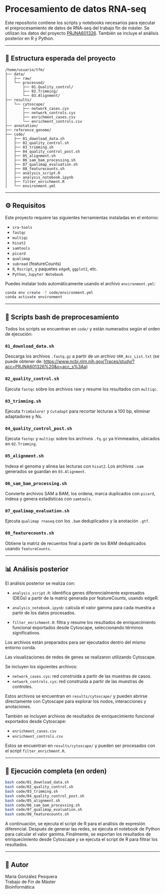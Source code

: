 # Procesamiento de datos RNA-seq

Este repositorio contiene los scripts y notebooks necesarios para ejecutar el preprocesamiento de datos de RNA-seq del trabajo fin de máster. Se utilizan los datos del proyecto [PRJNA601326](https://www.ncbi.nlm.nih.gov/Traces/study/?acc=PRJNA601326). También se incluye el análisis posterior en R y Python.

---

## 📁 Estructura esperada del proyecto

```
/home/usuario/tfm/
├── data/
│   ├── raw/
│   └── processed/
│       ├── 01.Quality_control/
│       ├── 02.Trimming/
│       └── 03.Alignment/
├── results/
│   └── cytoscape/
│       ├── network_cases.cys
│       ├── network_controls.cys
│       ├── enrichment_cases.csv
│       └── enrichment_controls.csv
├── annotation/
├── reference_genome/
├── code/
│   ├── 01_download_data.sh
│   ├── 02_quality_control.sh
│   ├── 03_trimming.sh
│   ├── 04_quality_control_post.sh
│   ├── 05_alignment.sh
│   ├── 06_sam_bam_processing.sh
│   ├── 07_qualimap_evaluation.sh
│   ├── 08_featurecounts.sh
│   ├── analysis_script.R
│   ├── analysis_notebook.ipynb
│   ├── filter_enrichment.R
│   └── environment.yml
```

---

## ⚙️ Requisitos

Este proyecto requiere las siguientes herramientas instaladas en el entorno:

- `sra-tools`
- `fastqc`
- `multiqc`
- `hisat2`
- `samtools`
- `picard`
- `qualimap`
- `subread` (featureCounts)
- `R`, `Rscript`, y paquetes `edgeR`, `ggplot2`, etc.
- `Python`, `Jupyter Notebook`

Puedes instalar todo automáticamente usando el archivo `environment.yml`:

```bash
conda env create -f code/environment.yml
conda activate environment
```

---

## 🧪 Scripts bash de preprocesamiento

Todos los scripts se encuentran en `code/` y están numerados según el orden de ejecución:

### `01_download_data.sh`
Descarga los archivos `.fastq.gz` a partir de un archivo `SRR_Acc_List.txt` (se puede obtener de: https://www.ncbi.nlm.nih.gov/Traces/study/?acc=PRJNA601326%20&o=acc_s%3Aa)

### `02_quality_control.sh`
Ejecuta `fastqc` sobre los archivos raw y resume los resultados con `multiqc`.

### `03_trimming.sh`
Ejecuta `TrimGalore!` y `Cutadapt` para recortar lecturas a 100 bp, eliminar adaptadores y Ns.

### `04_quality_control_post.sh`
Ejecuta `fastqc` y `multiqc` sobre los archivos `.fq.gz` ya trimmeados, ubicados en `02.Trimming`.

### `05_alignment.sh`
Indexa el genoma y alinea las lecturas con `hisat2`. Los archivos `.sam` generados se guardan en `03.Alignment`.

### `06_sam_bam_processing.sh`
Convierte archivos SAM a BAM, los ordena, marca duplicados con `picard`, indexa y genera estadísticas con `samtools`.

### `07_qualimap_evaluation.sh`
Ejecuta `qualimap rnaseq` con los `.bam` deduplicados y la anotación `.gtf`.

### `08_featurecounts.sh`
Obtiene la matriz de recuentos final a partir de los BAM deduplicados usando `featureCounts`.

---

## 📊 Análisis posterior

El análisis posterior se realiza con:

- `analysis_script.R`: identifica genes diferencialmente expresados (DEGs) a partir de la matriz generada por featureCounts, usando edgeR.

- `analysis_notebook.ipynb`: calcula el valor gamma para cada muestra a partir de los datos procesados.

- `filter_enrichment.R`: filtra y resume los resultados de enriquecimiento funcional exportados desde Cytoscape, seleccionando términos significativos.

Los archivos están preparados para ser ejecutados dentro del mismo entorno conda.

Las visualizaciones de redes de genes se realizaron utilizando Cytoscape.

Se incluyen los siguientes archivos:

- `network_cases.cys`: red construida a partir de las muestras de casos.
- `network_controls.cys`: red construida a partir de las muestras de controles.

Estos archivos se encuentran en `results/cytoscape/` y pueden abrirse directamente con Cytoscape para explorar los nodos, interacciones y anotaciones. 

También se incluyen archivos de resultados de enriquecimiento funcional exportados desde Cytoscape:

- `enrichment_cases.csv`
- `enrichment_controls.csv`

Estos se encuentran en `results/cytoscape/` y pueden ser procesados con el script `filter_enrichment.R`.

---

## 🔁 Ejecución completa (en orden)

```bash
bash code/01_download_data.sh
bash code/02_quality_control.sh
bash code/03_trimming.sh
bash code/04_quality_control_post.sh
bash code/05_alignment.sh
bash code/06_sam_bam_processing.sh
bash code/07_qualimap_evaluation.sh
bash code/08_featurecounts.sh
```
A continuación, se ejecuta el script de R para el análisis de expresión diferencial. Después de generar las redes, se ejecuta el notebook de Python para calcular el valor gamma. Finalmente, se exportan los resultados de enriquecimiento desde Cytoscape y se ejecuta el script de R para filtrar los resultados.

---

## 👤 Autor

María González Pesquera  
Trabajo de Fin de Máster  
Bioinformática 
